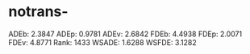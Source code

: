 # notrans-

ADEb: 2.3847
ADEp: 0.9781
ADEv: 2.6842
FDEb: 4.4938
FDEp: 2.0071
FDEv: 4.8771
Rank: 1433
WSADE: 1.6288
WSFDE: 3.1282